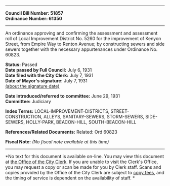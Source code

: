 * * * * *  
  
**Council Bill Number: [](#h0)[](#h2)51857**   
**Ordinance Number: 61350**  
  
* * * * *  
  
An ordinance approving and confirming the assessment and assessment roll of Local Improvement District No. 5260 for the improvement of Kenyon Street, from Empire Way to Renton Avenue; by constructing sewers and side sewers together with the necessary appurtenances under Ordinance No. 60823.  
  
**Status:** Passed   
**Date passed by Full Council:** July 6, 1931   
**Date filed with the City Clerk:** July 7, 1931   
**Date of Mayor's signature:** July 7, 1931   
[(about the signature date)](/~public/approvaldate.htm)   
  
  
**Date introduced/referred to committee:** June 29, 1931   
**Committee:** Judiciary   
  
**Index Terms:** LOCAL-IMPROVEMENT-DISTRICTS, STREET-CONSTRUCTION, ALLEYS, SANITARY-SEWERS, STORM-SEWERS, SIDE-SEWERS, HOLLY-PARK, BEACON-HILL, SOUTH-BEACON-HILL  
  
**References/Related Documents:** Related: Ord 60823  
  
**Fiscal Note:** *(No fiscal note available at this time)*  
  
* * * * *  
  
*No text for this document is available on-line. You may view this document at [the Office of the City Clerk](http://www.seattle.gov/leg/clerk/contactUs.htm). If you are unable to visit the Clerk's Office, you may request a copy or scan be made for you by Clerk staff. Scans and copies provided by the Office of the City Clerk are subject to [copy fees](http://clerk.seattle.gov/~public/clerkfees.htm), and the timing of service is dependent on the availability of staff. *  
  
  
